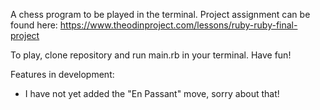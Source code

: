 A chess program to be played in the terminal.  Project assignment can 
be found here: https://www.theodinproject.com/lessons/ruby-ruby-final-project

To play, clone repository and run main.rb in your terminal. 
Have fun!

Features in development: 
- I have not yet added the "En Passant" move, sorry about that!
